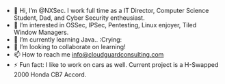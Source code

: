 - 👋 Hi, I’m @NXSec. I work full time as a IT Director, Computer Science Student, Dad, and Cyber Security entheusiast.
- 👀 I’m interested in OSSec, IPSec, Pentesting, Linux enjoyer, Tiled Window Managers.
- 🌱 I’m currently learning Java.. :Crying:
- 💞️ I’m looking to collaborate on learning!
- 📫 How to reach me info@cloudguardconsulting.com
- ⚡ Fun fact: I like to work on cars as well. Current project is a H-Swapped 2000 Honda CB7 Accord.

<!---
NXSec/NXSec is a ✨ special ✨ repository because its `README.md` (this file) appears on your GitHub profile.
You can click the Preview link to take a look at your changes.
--->
